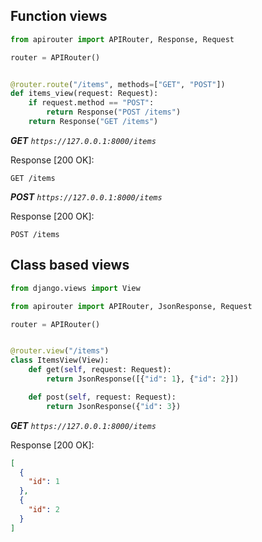 ## Function views

```python
from apirouter import APIRouter, Response, Request

router = APIRouter()


@router.route("/items", methods=["GET", "POST"])
def items_view(request: Request):
    if request.method == "POST":
        return Response("POST /items")
    return Response("GET /items")
```

***GET** `https://127.0.0.1:8000/items`*

Response [200 OK]:

```
GET /items
```

***POST** `https://127.0.0.1:8000/items`*

Response [200 OK]:

```
POST /items
```


## Class based views

```python
from django.views import View

from apirouter import APIRouter, JsonResponse, Request

router = APIRouter()


@router.view("/items")
class ItemsView(View):
    def get(self, request: Request):
        return JsonResponse([{"id": 1}, {"id": 2}])

    def post(self, request: Request):
        return JsonResponse({"id": 3})
```

***GET** `https://127.0.0.1:8000/items`*

Response [200 OK]:

```json
[
  {
    "id": 1
  },
  {
    "id": 2
  }
]
```
